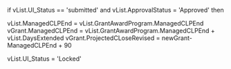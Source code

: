 if vList.UI_Status == 'submitted' and vList.ApprovalStatus = 'Approved' then 

  vList.ManagedCLPEnd  = vList.GrantAwardProgram.ManagedCLPEnd
  vGrant.ManagedCLPEnd =  vList.GrantAwardProgram.ManagedCLPEnd + vList.DaysExtended
  vGrant.ProjectedCLoseRevised = newGrant-ManagedCLPEnd + 90
    

  vList.UI_Status = 'Locked'
